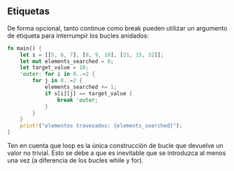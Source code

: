 ## Etiquetas
De forma opcional, tanto continue como break pueden utilizar un argumento de etiqueta para interrumpir los bucles anidados:

```rust
fn main() {
    let s = [[5, 6, 7], [8, 9, 10], [21, 15, 32]];
    let mut elements_searched = 0;
    let target_value = 10;
    'outer: for i in 0..=2 {
        for j in 0..=2 {
            elements_searched += 1;
            if s[i][j] == target_value {
                break 'outer;
            }
        }
    }
    print!("elementos travesados: {elements_searched}");
}
```

Ten en cuenta que loop es la única construcción de bucle que devuelve un valor no trivial. Esto se debe a que es inevitable que se introduzca al menos una vez (a diferencia de los bucles while y for).